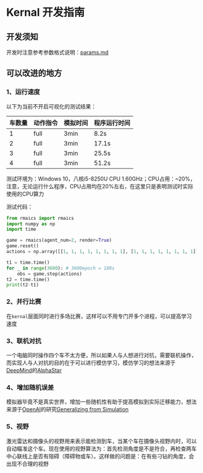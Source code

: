 # Kernal 开发指南

## 开发须知

开发时注意参考参数格式说明：[params.md](./params.md)

## 可以改进的地方

### 1、运行速度

以下为当前不开启可视化的测试结果：

|车数量|动作指令|模拟时间|程序运行时间|
|-|-|-|-|
|1|full|3min|8.2s|
|2|full|3min|17.1s|
|3|full|3min|25.5s|
|4|full|3min|51.2s|

测试环境为：Windows 10，八核i5-8250U CPU 1.60GHz；CPU占用：~20%，注意，无论运行什么程序，CPU占用均在20%左右，在这里只是表明测试时实际使用的CPU算力

测试代码：

```python
from rmaics import rmaics
import numpy as np
import time

game = rmaics(agent_num=2, render=True)
game.reset()
actions = np.array([[1, 1, 1, 1, 1, 1, 1, 1], [1, 1, 1, 1, 1, 1, 1, 1]])

t1 = time.time()
for _ in range(3600): # 3600epoch = 180s
    obs = game.step(actions)
t2 = time.time()
print(t2-t1)
```

### 2、并行比赛

在`kernal`层面同时进行多场比赛，这样可以不用专门开多个进程，可以提高学习速度

### 3、联机对抗

一个电脑同时操作四个车不太方便，所以如果人与人想进行对抗，需要联机操作，而实现人与人对抗的目的在于可以进行模仿学习，模仿学习的想法来源于[DeepMind](https://deepmind.com/)的[AlphaStar](https://deepmind.com/blog/alphastar-mastering-real-time-strategy-game-starcraft-ii/)

### 4、增加随机误差

模拟器毕竟不是真实世界，增加一些随机性有助于提高模拟到实际迁移能力，想法来源于[OpenAI](https://openai.com/)的研究[Generalizing from Simulation](https://blog.openai.com/generalizing-from-simulation/)

### 5、视野

激光雷达和摄像头的视野用来表示能检测到车，当某个车在摄像头视野内时，可以自动瞄准这个车。现在使用的视野算法为：首先检测角度是不是符合，再检查两车中心联线上是否有阻碍（障碍物或车）。这样做的问题是：在有些刁钻的角度，会出现不合理的视野

